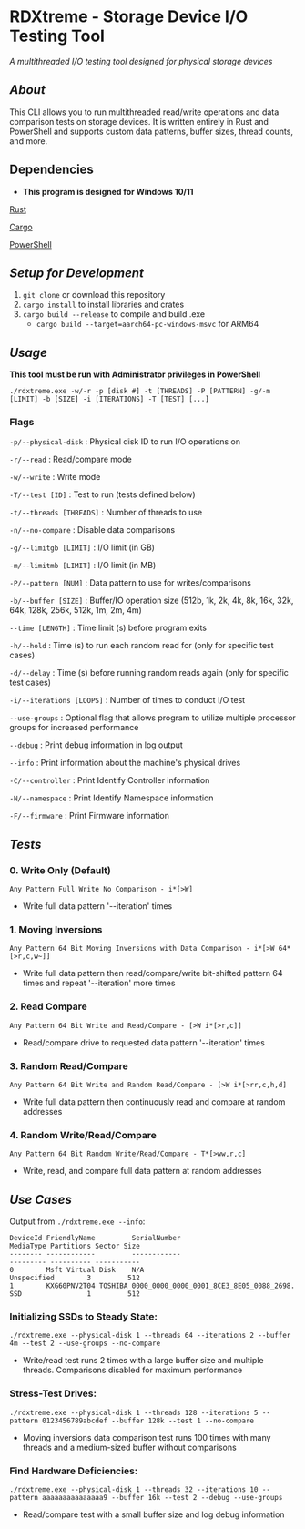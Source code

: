 # RDXtreme - Storage Device I/O Testing Tool
_A multithreaded I/O testing tool designed for physical storage devices_

## _About_
This CLI allows you to run multithreaded read/write operations and data comparison tests on storage devices. It is written entirely in Rust and PowerShell and supports custom data patterns, buffer sizes, thread counts, and more.

## Dependencies

* **This program is designed for Windows 10/11**

[Rust](https://www.rust-lang.org/tools/install)

[Cargo](https://www.rust-lang.org/tools/install)

[PowerShell](https://docs.microsoft.com/en-us/powershell/scripting/install/installing-powershell?view=powershell-7.2)


## _**Setup for Development**_

1. `git clone` or download this repository
2. `cargo install` to install libraries and crates
3. `cargo build --release` to compile and build .exe
    - `cargo build --target=aarch64-pc-windows-msvc` for ARM64


## _**Usage**_

**This tool must be run with Administrator privileges in PowerShell**

```
./rdxtreme.exe -w/-r -p [disk #] -t [THREADS] -P [PATTERN] -g/-m [LIMIT] -b [SIZE] -i [ITERATIONS] -T [TEST] [...]
```

### Flags

`-p/--physical-disk` : Physical disk ID to run I/O operations on

`-r/--read` : Read/compare mode

`-w/--write` : Write mode

`-T/--test [ID]` : Test to run (tests defined below)

`-t/--threads [THREADS]` : Number of threads to use

`-n/--no-compare` : Disable data comparisons

`-g/--limitgb [LIMIT]` : I/O limit (in GB)

`-m/--limitmb [LIMIT]` : I/O limit (in MB)

`-P/--pattern [NUM]` : Data pattern to use for writes/comparisons

`-b/--buffer [SIZE]` : Buffer/IO operation size (512b, 1k, 2k, 4k, 8k, 16k, 32k, 64k, 128k, 256k, 512k, 1m, 2m, 4m)

`--time [LENGTH]` : Time limit (s) before program exits

`-h/--hold` : Time (s) to run each random read for (only for specific test cases)

`-d/--delay` : Time (s) before running random reads again (only for specific test cases)

`-i/--iterations [LOOPS]` : Number of times to conduct I/O test 

`--use-groups` : Optional flag that allows program to utilize multiple processor groups for increased performance

`--debug` : Print debug information in log output

`--info` : Print information about the machine's physical drives

`-C/--controller` : Print Identify Controller information

`-N/--namespace` : Print Identify Namespace information

`-F/--firmware` : Print Firmware information


## _**Tests**_

### **0. Write Only (Default)**
```Any Pattern Full Write No Comparison - i*[>W]```

- Write full data pattern '--iteration' times

### **1. Moving Inversions**
```Any Pattern 64 Bit Moving Inversions with Data Comparison - i*[>W 64*[>r,c,w~]]```

- Write full data pattern then read/compare/write bit-shifted pattern 64 times and repeat '--iteration' more times

### **2. Read Compare**
```Any Pattern 64 Bit Write and Read/Compare - [>W i*[>r,c]]```

- Read/compare drive to requested data pattern '--iteration' times

### **3. Random Read/Compare**
```Any Pattern 64 Bit Write and Random Read/Compare - [>W i*[>rr,c,h,d]```

- Write full data pattern then continuously read and compare at random addresses

### **4. Random Write/Read/Compare**
```Any Pattern 64 Bit Random Write/Read/Compare - T*[>ww,r,c]```

- Write, read, and compare full data pattern at random addresses


## _**Use Cases**_

Output from `./rdxtreme.exe --info`:

```
DeviceId FriendlyName         SerialNumber                             MediaType Partitions Sector Size
-------- ------------         ------------                             --------- ---------- -----------
0        Msft Virtual Disk    N/A                                      Unspecified        3         512
1        KXG60PNV2T04 TOSHIBA 0000_0000_0000_0001_8CE3_8E05_0088_2698. SSD                1         512

```

### **Initializing SSDs to Steady State:**
```
./rdxtreme.exe --physical-disk 1 --threads 64 --iterations 2 --buffer 4m --test 2 --use-groups --no-compare
```
- Write/read test runs 2 times with a large buffer size and multiple threads. Comparisons disabled for maximum performance


### **Stress-Test Drives:**
```
./rdxtreme.exe --physical-disk 1 --threads 128 --iterations 5 --pattern 0123456789abcdef --buffer 128k --test 1 --no-compare
```
- Moving inversions data comparison test runs 100 times with many threads and a medium-sized buffer without comparisons


### **Find Hardware Deficiencies:**
```
./rdxtreme.exe --physical-disk 1 --threads 32 --iterations 10 --pattern aaaaaaaaaaaaaaa9 --buffer 16k --test 2 --debug --use-groups
```
- Read/compare test with a small buffer size and log debug information 